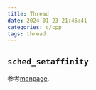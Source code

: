 ```yaml
---
title: Thread
date: 2024-01-23 21:46:41
categories: c/cpp
tags: thread
---
```


## `sched_setaffinity`

参考[manpage](https://man7.org/linux/man-pages/man2/sched_setaffinity.2.html).